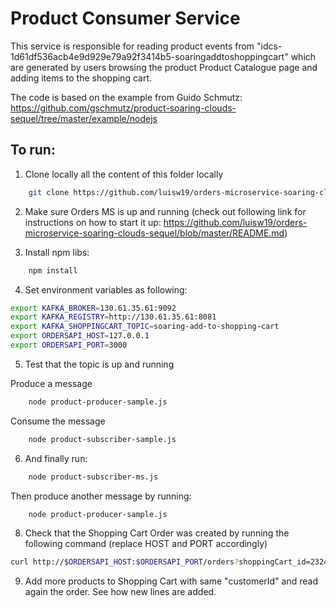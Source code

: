 # Product Consumer Service
This service is responsible for reading  product events from "idcs-1d61df536acb4e9d929e79a92f3414b5-soaringaddtoshoppingcart"
which are generated by users browsing the product Product Catalogue page and adding items to the shopping cart.

The code is based on the example from Guido Schmutz:
https://github.com/gschmutz/product-soaring-clouds-sequel/tree/master/example/nodejs

## To run:

1) Clone locally all the content of this folder locally

```bash
	git clone https://github.com/luisw19/orders-microservice-soaring-clouds-sequel.git
```

2) Make sure Orders MS is up and running (check out following link for instructions on how to start it up: https://github.com/luisw19/orders-microservice-soaring-clouds-sequel/blob/master/README.md)

3) Install npm libs:

```bash
	npm install
```

4) Set environment variables as following:

```bash
export KAFKA_BROKER=130.61.35.61:9092
export KAFKA_REGISTRY=http://130.61.35.61:8081
export KAFKA_SHOPPINGCART_TOPIC=soaring-add-to-shopping-cart
export ORDERSAPI_HOST=127.0.0.1
export ORDERSAPI_PORT=3000
```

5) Test that the topic is up and running

Produce a message
```bash
	node product-producer-sample.js
```
Consume the message
```bash
	node product-subscriber-sample.js
```

6) And finally run:

```bash
	node product-subscriber-ms.js
```

Then produce another message by running:
```bash
	node product-producer-sample.js
```

8) Check that the Shopping Cart Order was created by running the following command (replace HOST and PORT accordingly)

```bash
curl http://$ORDERSAPI_HOST:$ORDERSAPI_PORT/orders?shoppingCart_id=232422&status=SHOPPING_CART
```

9) Add more products to Shopping Cart with same "customerId" and read again the order. See how new lines are added.
